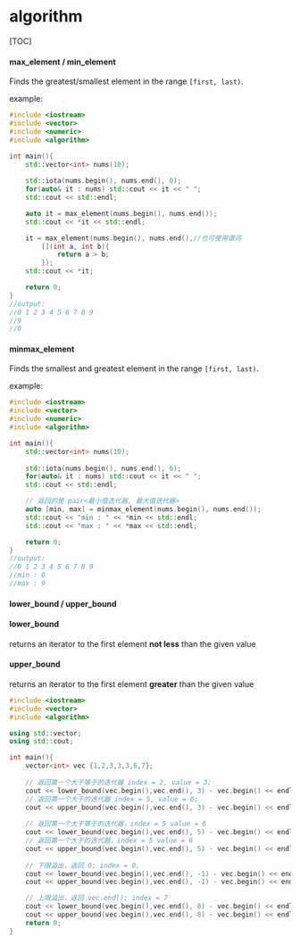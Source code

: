 # algorithm

[TOC]

#### max_element / min_element

Finds the greatest/smallest element in the range `[first, last)`.

example:

~~~C++
#include <iostream>
#include <vector>
#include <numeric>
#include <algorithm>

int main(){
    std::vector<int> nums(10);
    
    std::iota(nums.begin(), nums.end(), 0);
    for(auto& it : nums) std::cout << it << " ";
    std::cout << std::endl;

    auto it = max_element(nums.begin(), nums.end());
    std::cout << *it << std::endl;

    it = max_element(nums.begin(), nums.end(),//也可使用谓词
        [](int a, int b){
            return a > b;
        });
    std::cout << *it;

    return 0;
}
//output:
//0 1 2 3 4 5 6 7 8 9 
//9
//0
~~~

#### minmax_element

Finds the smallest and greatest element in the range `[first, last)`.

example:

~~~C++
#include <iostream>
#include <vector>
#include <numeric>
#include <algorithm>

int main(){
    std::vector<int> nums(10);
    
    std::iota(nums.begin(), nums.end(), 0);
    for(auto& it : nums) std::cout << it << " ";
    std::cout << std::endl;

    // 返回的是 pair<最小值迭代器, 最大值迭代器>
    auto [min, max] = minmax_element(nums.begin(), nums.end());
    std::cout << "min : " << *min << std::endl;
    std::cout << "max : " << *max << std::endl;

    return 0;
}
//output:
//0 1 2 3 4 5 6 7 8 9 
//min : 0
//max : 9
~~~

#### lower_bound / upper_bound

#### lower_bound

returns an iterator to the first element **not less** than the given value

#### upper_bound

returns an iterator to the first element **greater** than the given value

~~~C++
#include <iostream>
#include <vector>
#include <algorithm>

using std::vector;
using std::cout;

int main(){
    vector<int> vec {1,2,3,3,3,6,7};
    
    // 返回第一个大于等于的迭代器 index = 2, value = 3;
    cout << lower_bound(vec.begin(),vec.end(), 3) - vec.begin() << endl;
    // 返回第一个大于的迭代器 index = 5, value = 6;
    cout << upper_bound(vec.begin(),vec.end(), 3) - vec.begin() << endl;
    
    // 返回第一个大于等于的迭代器，index = 5 value = 6
    cout << lower_bound(vec.begin(),vec.end(), 5) - vec.begin() << endl;
    // 返回第一个大于的迭代器，index = 5 value = 6
    cout << upper_bound(vec.begin(),vec.end(), 5) - vec.begin() << endl;
    
    // 下限溢出，返回 0; index = 0,
    cout << lower_bound(vec.begin(),vec.end(), -1) - vec.begin() << endl;
    cout << upper_bound(vec.begin(),vec.end(), -1) - vec.begin() << endl;

    // 上限溢出，返回 vec.end(); index = 7
    cout << lower_bound(vec.begin(),vec.end(), 8) - vec.begin() << endl;
    cout << upper_bound(vec.begin(),vec.end(), 8) - vec.begin() << endl;
    return 0;
}
~~~

